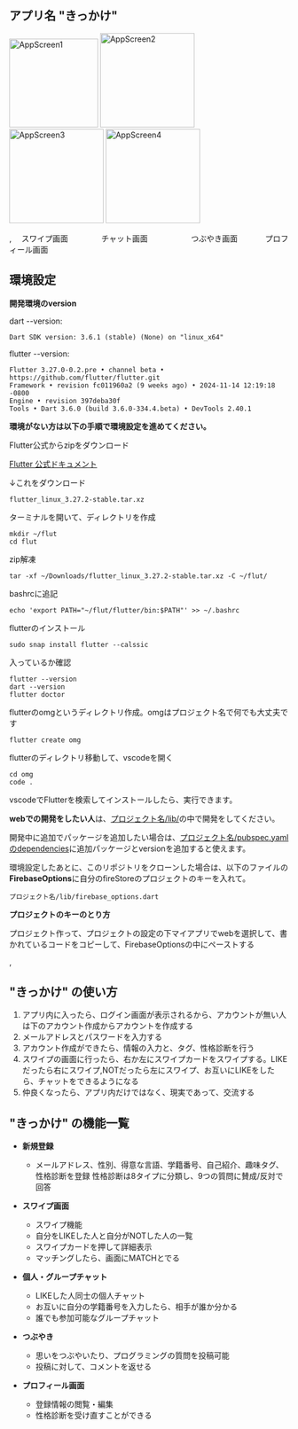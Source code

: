 ## アプリ名 "きっかけ"
<img src="https://github.com/user-attachments/assets/b8cae4ab-2a28-4fa3-98b3-711de7b1d434" alt="AppScreen1" width="160px">
<img src="https://github.com/user-attachments/assets/c59bffda-8b1d-4dec-add1-9e9737187334" alt="AppScreen2" width="170px">
<img src="https://github.com/user-attachments/assets/461516e0-33a1-4e00-951c-8b17398ef2c5" alt="AppScreen3" width="170px">
<img src="https://github.com/user-attachments/assets/a907c1b2-6fd1-4a52-84ee-0c8694c0772b" alt="AppScreen4" width="170px">

,　 スワイプ画面 　　　　チャット画面 　　　　　   つぶやき画面 　　　   プロフィール画面

## 環境設定
**開発環境のversion**

dart  --version:
```
Dart SDK version: 3.6.1 (stable) (None) on "linux_x64"
```
flutter --version:
```
Flutter 3.27.0-0.2.pre • channel beta • https://github.com/flutter/flutter.git
Framework • revision fc011960a2 (9 weeks ago) • 2024-11-14 12:19:18 -0800
Engine • revision 397deba30f
Tools • Dart 3.6.0 (build 3.6.0-334.4.beta) • DevTools 2.40.1
```


**環境がない方は以下の手順で環境設定を進めてください。**

Flutter公式からzipをダウンロード

[Flutter 公式ドキュメント](https://docs.flutter.dev/get-started/install/linux/web#144-tab-panel)

↓これをダウンロード
```
flutter_linux_3.27.2-stable.tar.xz
```
ターミナルを開いて、ディレクトリを作成
```
mkdir ~/flut
cd flut
 ```
zip解凍
```
tar -xf ~/Downloads/flutter_linux_3.27.2-stable.tar.xz -C ~/flut/
```
bashrcに追記
```
echo 'export PATH="~/flut/flutter/bin:$PATH"' >> ~/.bashrc
```
flutterのインストール
```
sudo snap install flutter --calssic
```
入っているか確認
```
flutter --version
dart --version
flutter doctor
```
flutterのomgというディレクトリ作成。omgはプロジェクト名で何でも大丈夫です
```
flutter create omg
```
flutterのディレクトリ移動して、vscodeを開く
```
cd omg
code .
```
vscodeでFlutterを検索してインストールしたら、実行できます。

**webでの開発をしたい人**は、<u>プロジェクト名/lib/</u>の中で開発をしてください。

開発中に追加でパッケージを追加したい場合は、<u>プロジェクト名/pubspec.yamlのdependencies</u>に追加パッケージとversionを追加すると使えます。

環境設定したあとに、このリポジトリをクローンした場合は、以下のファイルの**FirebaseOptions**に自分のfireStoreのプロジェクトのキーを入れて。

```
プロジェクト名/lib/firebase_options.dart
```

**プロジェクトのキーのとり方**

プロジェクト作って、プロジェクトの設定の下マイアプリでwebを選択して、書かれているコードをコピーして、FirebaseOptionsの中にペーストする

,


## "きっかけ" の使い方
1. アプリ内に入ったら、ログイン画面が表示されるから、アカウントが無い人は下のアカウント作成からアカウントを作成する
2. メールアドレスとパスワードを入力する
3. アカウント作成ができたら、情報の入力と、タグ、性格診断を行う
4. スワイプの画面に行ったら、右か左にスワイプカードをスワイプする。LIKEだったら右にスワイプ,NOTだったら左にスワイプ、お互いにLIKEをしたら、チャットをできるようになる
5. 仲良くなったら、アプリ内だけではなく、現実であって、交流する

## "きっかけ" の機能一覧

- **新規登録**
    - メールアドレス、性別、得意な言語、学籍番号、自己紹介、趣味タグ、性格診断を登録
      性格診断は8タイプに分類し、9つの質問に賛成/反対で回答

- **スワイプ画面**
    - スワイプ機能
    - 自分をLIKEした人と自分がNOTした人の一覧
    - スワイプカードを押して詳細表示
    - マッチングしたら、画面にMATCHとでる

- **個人・グループチャット**
    - LIKEした人同士の個人チャット
    - お互いに自分の学籍番号を入力したら、相手が誰か分かる
    - 誰でも参加可能なグループチャット

- **つぶやき**
    - 思いをつぶやいたり、プログラミングの質問を投稿可能
    - 投稿に対して、コメントを返せる

- **プロフィール画面**
    - 登録情報の閲覧・編集
    - 性格診断を受け直すことができる

